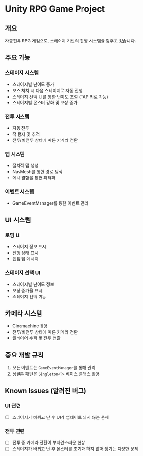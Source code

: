 # Unity RPG Game Project

## 개요
자동전투 RPG 게임으로, 스테이지 기반의 진행 시스템을 갖추고 있습니다.

## 주요 기능

### 스테이지 시스템
- 스테이지별 난이도 증가
- 보스 처치 시 다음 스테이지로 자동 진행
- 스테이지 선택 UI를 통한 난이도 조절 (TAP 키로 가능)
- 스테이지별 몬스터 강화 및 보상 증가

### 전투 시스템
- 자동 전투
- 적 탐지 및 추적
- 전투/비전투 상태에 따른 카메라 전환

### 맵 시스템
- 절차적 맵 생성
- NavMesh를 통한 경로 탐색
- 메시 결합을 통한 최적화

### 이벤트 시스템
- GameEventManager를 통한 이벤트 관리

## UI 시스템

### 로딩 UI
- 스테이지 정보 표시
- 진행 상태 표시
- 랜덤 팁 메시지

### 스테이지 선택 UI
- 스테이지별 난이도 정보
- 보상 증가율 표시
- 스테이지 선택 기능

## 카메라 시스템
- Cinemachine 활용
- 전투/비전투 상태에 따른 카메라 전환
- 플레이어 추적 및 전투 연출

## 중요 개발 규칙
1. 모든 이벤트는 `GameEventManager`를 통해 관리
2. 싱글톤 패턴은 `Singleton<T>` 베이스 클래스 활용

## Known Issues (알려진 버그)

### UI 관련
- [ ] 스테이지가 바뀌고 난 후 UI가 업데이트 되지 않는 문제

### 전투 관련
- [ ] 전투 중 카메라 전환이 부자연스러운 현상
- [ ] 스테이지가 바뀌고 난 후 몬스터를 초기화 하지 않아 생기는 다양한 문제
